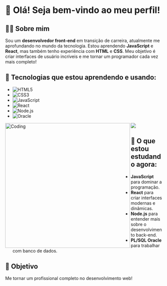 # 👋 Olá! Seja bem-vindo ao meu perfil!

## 🧑‍💻 Sobre mim
Sou um **desenvolvedor front-end** em transição de carreira, atualmente me aprofundando no mundo da tecnologia. Estou aprendendo **JavaScript** e **React**, mas também tenho experiência com **HTML** e **CSS**. Meu objetivo é criar interfaces de usuário incríveis e me tornar um programador cada vez mais completo!

## 🚀 Tecnologias que estou aprendendo e usando:
- ![HTML5](https://img.shields.io/badge/HTML5-E34F26?style=for-the-badge&logo=html5&logoColor=white)
- ![CSS3](https://img.shields.io/badge/CSS3-1572B6?style=for-the-badge&logo=css3&logoColor=white)
- ![JavaScript](https://img.shields.io/badge/JavaScript-F7DF1E?style=for-the-badge&logo=javascript&logoColor=black)
- ![React](https://img.shields.io/badge/React-61DAFB?style=for-the-badge&logo=react&logoColor=black)
- ![Node.js](https://img.shields.io/badge/Node.js-339933?style=for-the-badge&logo=node.js&logoColor=white)
- ![Oracle](https://img.shields.io/badge/PL/SQL-F80000?style=for-the-badge&logo=oracle&logoColor=white)

<img align="left" alt="Coding" width="400" src="https://media2.dev.to/dynamic/image/width=800%2Cheight=%2Cfit=scale-down%2Cgravity=auto%2Cformat=auto/https%3A%2F%2Fmedia1.tenor.com%2Fimages%2F0c34272909ee2a4db5606a014082312b%2Ftenor.gif%3Fitemid%3D15828752">

![](https://github-readme-stats.vercel.app/api?username=LukeSkywalker32&show_icons=true)

## 🌱 O que estou estudando agora:
- **JavaScript** para dominar a programação.
- **React** para criar interfaces modernas e dinâmicas.
- **Node.js** para entender mais sobre o desenvolvimento back-end.
- **PL/SQL Oracle** para trabalhar com banco de dados.

## 🎯 Objetivo
Me tornar um profissional completo no desenvolvimento web!

